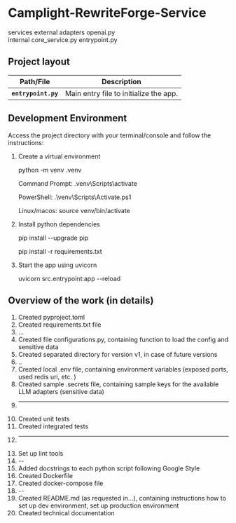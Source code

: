 # Camplight-RewriteForge-Service

services
 external
   adapters 
    openai.py   
 internal
   core_service.py
 entrypoint.py


## Project layout
| Path/File | Description |
|------|-------------|
| **`entrypoint.py`** | Main entry file to initialize the app. |


## Development Environment

Access the project directory with your terminal/console and follow the instructions:

1. Create a virtual environment
   
   python -m venv .venv
   
   Command Prompt: .venv\Scripts\activate
   
   PowerShell: .\venv\Scripts\Activate.ps1
   
   Linux/macos: source venv/bin/activate
   
3. Install python dependencies
   
   pip install --upgrade pip
   
   pip install -r requirements.txt

5. Start the app using uvicorn

   uvicorn src.entrypoint:app --reload



## Overview of the work (in details)

1. Created pyproject.toml
2. Created requirements.txt file
3. ...
4. Created file configurations.py, containing function to load the config and sensitive data
5. Created separated directory for version v1, in case of future versions
6. ..
7. Created local .env file, containing environment variables (exposed ports, used redis uri, etc. )
8. Created sample .secrets file, containing sample keys for the available LLM adapters (sensitive data)
9. ---
10. Created unit tests
11. Created integrated tests
12. ---
13. Set up lint tools
14. --
15. Added docstrings to each python script following Google Style
16. Created Dockerfile
17. Created docker-compose file
18. --
19. Created README.md (as requested in...), containing instructions how to set up dev environment, set up production environment
20. Created technical documentation
